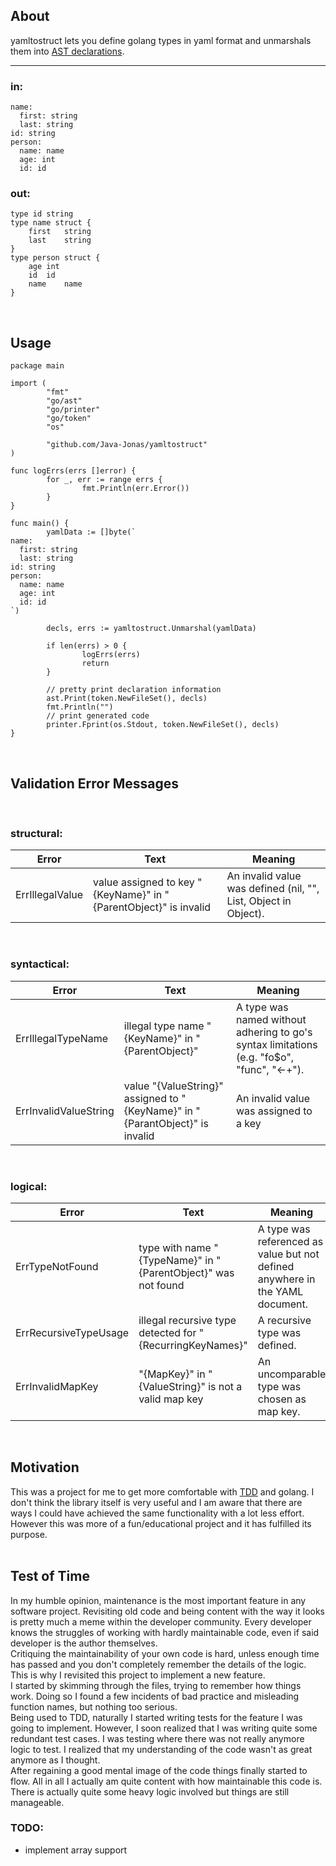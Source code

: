 
## About
yamltostruct lets you define golang types in yaml format and unmarshals them into [AST declarations](https://golang.org/pkg/go/ast/#File).
***
### in:
```
name:
  first: string
  last: string
id: string
person:
  name: name
  age: int
  id: id
```
### out:
```
type id string
type name struct {
	first	string
	last	string
}
type person struct {
	age	int
	id	id
	name	name
}
```
<br/>

## Usage
```
package main

import (
        "fmt"
        "go/ast"
        "go/printer"
        "go/token"
        "os"

        "github.com/Java-Jonas/yamltostruct"
)

func logErrs(errs []error) {
        for _, err := range errs {
                fmt.Println(err.Error())
        }
}

func main() {
        yamlData := []byte(`
name:
  first: string
  last: string
id: string
person:
  name: name
  age: int
  id: id
`)

        decls, errs := yamltostruct.Unmarshal(yamlData)

        if len(errs) > 0 {
                logErrs(errs)
                return
        }

        // pretty print declaration information
        ast.Print(token.NewFileSet(), decls)
        fmt.Println("")
        // print generated code
        printer.Fprint(os.Stdout, token.NewFileSet(), decls)
}
```
<br/>


## Validation Error Messages
<br/> 

### structural:

| Error | Text | Meaning |
|---|---------|----------|
| ErrIllegalValue | value assigned to key "{KeyName}" in "{ParentObject}" is invalid | An invalid value was defined (nil, "", List, Object in Object). |
<br/> 

### syntactical:
| Error | Text | Meaning |
|---|---------|----------|
| ErrIllegalTypeName | illegal type name "{KeyName}" in "{ParentObject}" | A type was named without adhering to go's syntax limitations (e.g. "fo$o", "func", "<-+"). |
| ErrInvalidValueString | value "{ValueString}" assigned to "{KeyName}" in "{ParantObject}" is invalid | An invalid value was assigned to a key |
<br/> 

### logical:
| Error | Text | Meaning |
|---|---------|----------|
| ErrTypeNotFound | type with name "{TypeName}" in "{ParentObject}" was not found | A type was referenced as value but not defined anywhere in the YAML document. |
| ErrRecursiveTypeUsage | illegal recursive type detected for "{RecurringKeyNames}" | A recursive type was defined. |
| ErrInvalidMapKey | "{MapKey}" in "{ValueString}" is not a valid map key | An uncomparable type was chosen as map key. |
<br/> 


## Motivation
This was a project for me to get more comfortable with [TDD](https://en.wikipedia.org/wiki/Test-driven_development) and golang. I don't think the library itself is very useful and I am aware that there are ways I could have achieved the same functionality with a lot less effort. However this was more of a fun/educational project and it has fulfilled its purpose.
<br/>
<br/>

## Test of Time
In my humble opinion, maintenance is the most important feature in any software project. Revisiting old code and being content with the way it looks is pretty much a meme within the developer community. Every developer knows the struggles of working with hardly maintainable code, even if said developer is the author themselves. <br/>
Critiquing the maintainability of your own code is hard, unless enough time has passed and you don't completely remember the details of the logic. This is why I revisited this project to implement a new feature. <br/>
I started by skimming through the files, trying to remember how things work. Doing so I found a few incidents of bad practice and misleading function names, but nothing too serious. <br/>
Being used to TDD, naturally I started writing tests for the feature I was going to implement. However, I soon realized that I was writing quite some redundant test cases. I was testing where there was not really anymore logic to test. I realized that my understanding of the code wasn't as great anymore as I thought. <br/>
After regaining a good mental image of the code things finally started to flow. All in all I actually am quite content with how maintainable this code is. There is actually quite some heavy logic involved but things are still manageable.
### TODO:
- implement array support